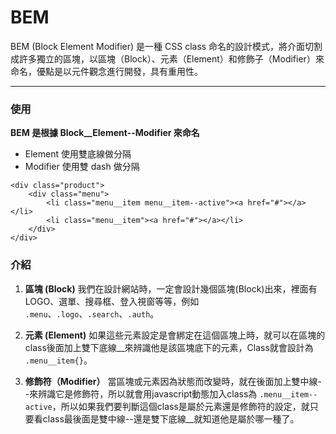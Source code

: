 # BEM
  BEM (Block Element Modifier) 是一種 CSS class 命名的設計模式，將介面切割成許多獨立的區塊，以區塊（Block）、元素（Element）和修飾子（Modifier）來命名，優點是以元件觀念進行開發，具有重用性。 
***
### 使用
  **BEM 是根據 Block__Element--Modifier 來命名**
  * Element 使用雙底線做分隔
  * Modifier 使用雙 dash 做分隔
  ```
  <div class="product">
      <div class="menu">
          <li class="menu__item menu__item--active"><a href="#"></a></li>
          <li class="menu__item"><a href="#"></a></li>
      </div>
  </div>
  ```
### 介紹
  1. **區塊 (Block)**
    我們在設計網站時，一定會設計幾個區塊(Block)出來，裡面有LOGO、選單、搜尋框、登入視窗等等，例如 `.menu`、`.logo`、`.search`、`.auth`。

  2. **元素 (Element)**
    如果這些元素設定是會綁定在這個區塊上時，就可以在區塊的class後面加上雙下底線__來辨識他是該區塊底下的元素，Class就會設計為 `.menu__item{}`。 
    
  3. **修飾符（Modifier）**
    當區塊或元素因為狀態而改變時，就在後面加上雙中線--來辨識它是修飾符，所以就會用javascript動態加入class為 `.menu__item--active`，所以如果我們要判斷這個class是屬於元素還是修飾符的設定，就只要看class最後面是雙中線--還是雙下底線__就知道他是屬於哪一種了。
